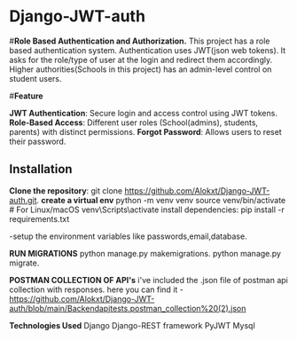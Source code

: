# Django-JWT-auth
#**Role Based Authentication and Authorization.**
This project has a role based authentication system. Authentication uses JWT(json web tokens).
It asks for the role/type of user at the login and redirect them accordingly.
Higher authorities(Schools in this project) has an admin-level control on student users.

#**Feature**

 **JWT Authentication**: Secure login and access control using JWT tokens. 
 **Role-Based Access**: Different user roles (School(admins), students, parents) with distinct permissions.
 **Forgot Password**: Allows users to reset their password.

 ## Installation
 **Clone the repository**:
  git clone https://github.com/Alokxt/Django-JWT-auth.git.
**create a virtual env**
python -m venv venv
source venv/bin/activate   # For Linux/macOS
venv\Scripts\activate 
install  dependencies:
pip install -r requirements.txt

-setup the  environment variables like passwords,email,database.

**RUN MIGRATIONS**
python manage.py makemigrations.
python manage.py migrate.

**POSTMAN COLLECTION OF API's**
i've included the .json file of postman api collection with responses. here you can find it - https://github.com/Alokxt/Django-JWT-auth/blob/main/Backendapitests.postman_collection%20(2).json

**Technologies Used**
Django 
Django-REST framework
PyJWT
Mysql


